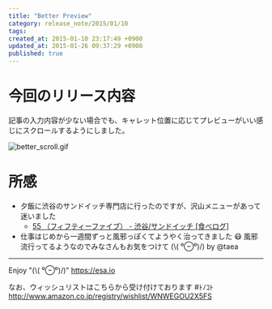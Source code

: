 ```yaml
---
title: "Better Preview"
category: release_note/2015/01/10
tags: 
created_at: 2015-01-10 23:17:49 +0900
updated_at: 2015-01-26 09:37:29 +0900
published: true
---
```


# 今回のリリース内容

記事の入力内容が少ない場合でも、キャレット位置に応じてプレビューがいい感じにスクロールするようにしました。

![better_scroll.gif](https://img.esa.io/uploads/production/pictures/105/2840/image/ace6fceaaff790cb13c2d3c94c77d3bf.gif)

# 所感

- 夕飯に渋谷のサンドイッチ専門店に行ったのですが、沢山メニューがあって迷いました
    - [55 （フィフティーファイブ） - 渋谷/サンドイッチ [食べログ]](http://tabelog.com/tokyo/A1303/A130301/13170625/)
- 仕事はじめから一週間ずっと風邪っぽくてようやく治ってきました :mask: 風邪流行ってるようなのでみなさんもお気をつけて (\\( ⁰⊖⁰)/) by @taea 

---
Enjoy "(\\( ⁰⊖⁰)/)"
https://esa.io

なお、ウィッシュリストはこちらから受け付けております #ﾄﾉｺﾄ
http://www.amazon.co.jp/registry/wishlist/WNWEGOU2X5FS
